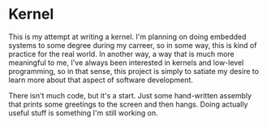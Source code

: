 # Kernel

This is my attempt at writing a kernel. I'm planning on doing embedded systems
to some degree during my carreer, so in some way, this is kind of practice for
the real world. In another way, a way that is much more meaningful to me, I've
always been interested in kernels and low-level programming, so in that sense,
this project is simply to satiate my desire to learn more about that aspect of
software development.

There isn't much code, but it's a start. Just some hand-written assembly that
prints some greetings to the screen and then hangs. Doing actually useful stuff
is something I'm still working on.
